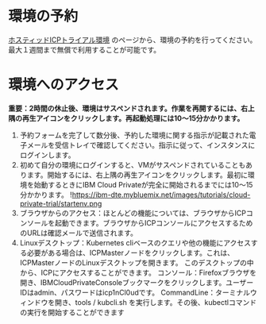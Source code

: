 # 環境の予約
[ホスティッドICPトライアル環境](https://www.ibm.com/cloud/garage/tutorials/ibm-cloud-private-trial/ibm-cloud-private-hosted-trial)
のページから、環境の予約を行ってください。
最大１週間まで無償で利用することが可能です。

# 環境へのアクセス
**重要：2時間の休止後、環境はサスペンドされます。作業を再開するには、右上隅の再生アイコンをクリックします。再起動処理には10〜15分かかります。**

1. 予約フォームを完了して数分後、予約した環境に関する指示が記載された電子メールを受信トレイで確認してください。指示に従って、インスタンスにログインします。
1. 初めて自分の環境にログインすると、VMがサスペンドされていることもあります。開始するには、右上隅の再生アイコンをクリックします。最初に環境を始動するときにIBM Cloud Privateが完全に開始されるまでには10〜15分かかります。
!https://ibm-dte.mybluemix.net/images/tutorials/cloud-private-trial/startenv.png
1. ブラウザからのアクセス：ほとんどの機能については、ブラウザからICPコンソールを起動できます。ブラウザからICPコンソールにアクセスするためのURLは確認メールで送信されます。
1. Linuxデスクトップ：Kubernetes 	cliベースのクエリや他の機能にアクセスする必要がある場合は、ICPMasterノードをクリックします。これは、ICPMasterノードのLinuxデスクトップを開きます。
このデスクトップの中から、ICPにアクセスすることができます。
コンソール：Firefoxブラウザを開き、IBMCloudPrivateConsoleブックマークをクリックします。ユーザーIDはadmin、パスワードはicp1nCl0udです。
CommandLine：ターミナルウィンドウを開き、tools / kubcli.sh <userid> <password>を実行します。その後、kubectlコマンドの実行を開始することができます
